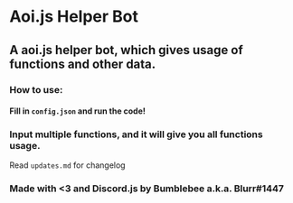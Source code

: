 # Aoi.js Helper Bot
## A aoi.js helper bot, which gives usage of functions and other data.
### How to use:
#### Fill in `config.json` and run the code!
### Input multiple functions, and it will give you all functions usage.

Read `updates.md` for changelog

### Made with <3 and Discord.js by Bumblebee a.k.a. Blurr#1447